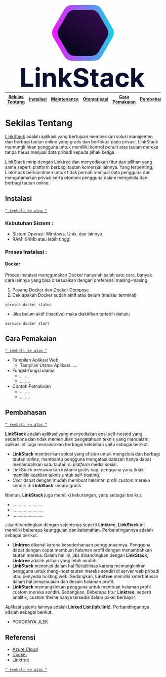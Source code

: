 <p align="center">
  <img width="200px" src="https://raw.githubusercontent.com/LinkStackOrg/branding/main/logo/svg/logo_animated.svg"><br>
  <br>
  <picture>
    <source media="(prefers-color-scheme: dark)" width="400px" srcset="https://raw.githubusercontent.com/LinkStackOrg/branding/main/logo/png/wordmark_light.png">
    <img width="400px" src="https://raw.githubusercontent.com/LinkStackOrg/branding/main/logo/png/wordmark_dark.png">
  </picture>
</p>

[Sekilas Tentang](#sekilas-tentang) | [Instalasi](#instalasi) | [Maintenance](#maintenance) | [Otomatisasi](#otomatisasi) | [Cara Pemakaian](#cara-pemakaian) | [Pembahasan](#pembahasan) | [Referensi](#referensi)
:---:|:---:|:---:|:---:|:---:|:---:|:---:

# Sekilas Tentang
[LinkStack](https://github.com/LinkStackOrg/LinkStack) adalah aplikasi yang bertujuan memberikan solusi manajemen dan berbagi tautan online yang gratis dan berfokus pada privasi. LinkStack memungkinkan pengguna untuk memiliki kontrol penuh atas tautan mereka tanpa harus menjual data pribadi kepada pihak ketiga.

LinkStack mirip dengan Linktree dan menyediakan fitur dan pilihan yang sama seperti platform berbagi tautan komersial lainnya. Yang terpenting, LinkStack berkomitmen untuk tidak pernah menjual data pengguna dan mengutamakan privasi serta otonomi pengguna dalam mengelola dan berbagi tautan online.

## Instalasi
[`^ kembali ke atas ^`](#)

### Kebutuhan Sistem :
- Sistem Operasi: Windows, Unix, dan lainnya
- RAM: 64Mb atau lebih tinggi

### Proses Instalasi :
#### Docker
Proses instalasi menggunakan Docker hanyalah salah satu cara, banyak cara lainnya yang bisa disesuaikan dengan preferensi masing-masing.

1. Pasang [Docker](https://www.docker.com/) dan [Docker Compose](https://docs.docker.com/compose/)
2. Cek apakah Docker sudah aktif atau belum (melalui terminal)
```
service docker status
```
- Jika belum aktif (inactive) maka diaktifkan terlebih dahulu
```
service docker start
```

## Cara Pemakaian
[`^ kembali ke atas ^`](#)
- Tampilan Aplikasi Web
    - Tampilan Utama Aplikasi
       .....
- Fungsi-fungsi utama
    - ...
       ....
    - ...
       ....
- Contoh Pemakaian
    - ...
        ....
    - ...
        ....

## Pembahasan
[`^ kembali ke atas ^`](#)

**LinkStack** adalah aplikasi yang menyediakan opsi self-hosted yang sederhana dan tidak memerlukan pengetahuan teknis yang mendalam, aplikasi ini juga menawarkan berbagai kelebihan yaitu sebagai berikut.
- **LinkStack** memberikan solusi yang efisien untuk mengelola dan berbagi tautan _online_, membantu pengguna mengatasi batasan hanya dapat menambahkan satu tautan di _platform_ media sosial.
- LinkStack menawarkan instansi gratis bagi pengguna yang tidak memiliki keahlian teknis untuk self-hosting.
- _User_ dapat dengan mudah membuat halaman profil _custom_ mereka sendiri di **LinkStack** secara gratis.

Namun, **LinkStack** juga memiliki kekurangan, yaitu sebagai berikut.
- .........................
- .........................
- .........................

Jika dibandingkan dengan sejenisnya seperti **Linktree**, **LinkStack** ini memiliki beberapa keunggulan dan kelemahan. Perbandingannya adalah sebagai berikut.
- **Linktree** dikenal karena kesederhanaan penggunaannya. Pengguna dapat dengan cepat membuat halaman profil dengan menambahkan tautan mereka. Dalam hal ini, jika dibandingkan dengan **LinkStack**, **Linktree** adalah pilihan yang lebih mudah.
- **LinkStack** menonjol dalam hal fleksibilitas karena memungkinkan pengguna untuk meng-host tautan mereka sendiri di server web pribadi atau penyedia hosting web. Sedangkan, **Linktree** memiliki keterbatasan dalam hal penyesuaian dan desain halaman profil.
- **LinkStack** memungkinkan pengguna untuk membuat halaman profil custom mereka sendiri. Sedangkan, Beberapa fitur **Linktree**, seperti analitik, custom theme hanya tersedia dalam paket berbayar.

Aplikasi sejenis lainnya adalah **Linked List (ipb.link)**.  Perbandingannya adalah sebagai berikut.
- POKOKNYA JLEK

## Referensi
- [Azure Cloud](https://azure.microsoft.com/id-id/)
- [Docker](https://www.docker.com/)
- [Linktree](https://linktr.ee/)

[`^ kembali ke atas ^`](#)
